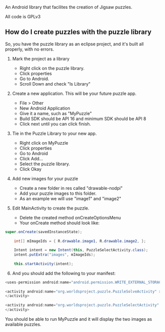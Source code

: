 An Android library that facilites the creation of Jigsaw puzzles.

All code is GPLv3

## How do I create puzzles with the puzzle library

So, you have the puzzle library as an eclipse project, and it's built all properly, with no errors.

1. Mark the project as a library
   * Right click on the puzzle library.
   * Click properties
   * Go to Android. 
   * Scroll Down and check "Is Library"

2. Create a new application. This will be your future puzzle app.
   * File > Other
   * New Android Application
   * Give it a name, such as "MyPuzzle"
   * Build SDK should be API 16 and minimum SDK should be API 8
   * Click next until you can click finish.

3. Tie in the Puzzle Library to your new app.
   * Right click on MyPuzzle
   * Click properties
   * Go to Android
   * Click Add...
   * Select the puzzle library.
   * Click Okay

4. Add new images for your puzzle
   * Create a new folder in res called "drawable-nodpi"
   * Add your puzzle images to this folder.
   * As an example we will use "image1" and "image2"

5. Edit MainActivity to create the puzzle.
   * Delete the created method onCreateOptionsMenu
   * Your onCreate method should look like:

``` Java
super.onCreate(savedInstanceState);
		
    int[] mImageIds = { R.drawable.image1, R.drawable.image2, };
		
    Intent intent = new Intent(this, PuzzleSelectActivity.class);
    intent.putExtra("images", mImageIds);
		
    this.startActivity(intent);
```

6. And you should add the following to your manifest:

``` Java
<uses-permission android:name="android.permission.WRITE_EXTERNAL_STORAGE" />
 
<activity android:name="org.worldsproject.puzzle.PuzzleSolveActivity" >
</activity>
 
<activity android:name="org.worldsproject.puzzle.PuzzleSelectActivity" >
</activity>
```

You should be able to run MyPuzzle and it will display the two images as available puzzles.















